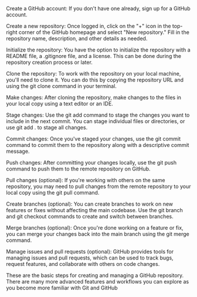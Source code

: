 Create a GitHub account: If you don't have one already, sign up for a GitHub account.

Create a new repository: Once logged in, click on the "+" icon in the top-right corner of the GitHub homepage and select "New repository." Fill in the repository name, description, and other details as needed.

Initialize the repository: You have the option to initialize the repository with a README file, a .gitignore file, and a license. This can be done during the repository creation process or later.

Clone the repository: To work with the repository on your local machine, you'll need to clone it. You can do this by copying the repository URL and using the git clone command in your terminal.

Make changes: After cloning the repository, make changes to the files in your local copy using a text editor or an IDE.

Stage changes: Use the git add command to stage the changes you want to include in the next commit. You can stage individual files or directories, or use git add . to stage all changes.

Commit changes: Once you've staged your changes, use the git commit command to commit them to the repository along with a descriptive commit message.

Push changes: After committing your changes locally, use the git push command to push them to the remote repository on GitHub.

Pull changes (optional): If you're working with others on the same repository, you may need to pull changes from the remote repository to your local copy using the git pull command.

Create branches (optional): You can create branches to work on new features or fixes without affecting the main codebase. Use the git branch and git checkout commands to create and switch between branches.

Merge branches (optional): Once you're done working on a feature or fix, you can merge your changes back into the main branch using the git merge command.

Manage issues and pull requests (optional): GitHub provides tools for managing issues and pull requests, which can be used to track bugs, request features, and collaborate with others on code changes.

These are the basic steps for creating and managing a GitHub repository. There are many more advanced features and workflows you can explore as you become more familiar with Git and GitHub
